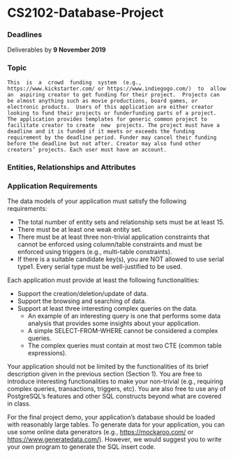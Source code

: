 # CS2102-Database-Project

### Deadlines
Deliverables by **9 November 2019**

### Topic
`This  is  a  crowd  funding  system  (e.g., https://www.kickstarter.com/
or https://www.indiegogo.com/)  to  allow  an  aspiring creator to get
funding for their project.  Projects can be almost anything such as movie
productions, board games, or electronic products.  Users of this application
are either creator looking to fund their projects or funderfunding parts of
a project.  The application provides templates for generic common project to
facilitate creator to create  new  projects. The project must have a
deadline and it is funded if it meets or exceeds the funding
requirement by the deadline period. Funder may cancel their funding
before the deadline but not after. Creator may also fund other creators’
projects. Each user must have an account.`


### Entities, Relationships and Attributes

### Application Requirements

The data models of your application must satisfy the following requirements:

* The total number of entity sets and relationship sets must be at least 15.
* There must be at least one weak entity set.
* There must be at least three non-trivial application constraints that cannot
  be enforced using column/table constraints and must be enforced using
  triggers (e.g., multi-table constraints).
* If there is a suitable candidate key(s), you are NOT allowed to use serial
  type1. Every serial type must be well-justified to be used.

Each application must provide at least the following functionalities:

* Support the creation/deletion/update of data.
* Support the browsing and searching of data.
* Support at least three interesting complex queries on the data.
    * An example of an interesting query is one that performs some data
      analysis that provides some insights about your application.
    * A simple SELECT-FROM-WHERE cannot be considered a complex queries.
    * The complex queries must contain at most two CTE (common table expressions).
    
Your application should not be limited by the functionalities of its brief
description given in the previous section (Section 1). You are free to
introduce interesting functionalities to make your non-trivial (e.g.,
requiring complex queries, transactions, triggers, etc). You are also free to
use any of PostgreSQL’s features and other SQL constructs beyond what are
covered in class.

For the final project demo, your application’s database should be loaded with
reasonably large tables. To generate data for your application, you can use
some online data generators (e.g., https://mockaroo.com/ or
https://www.generatedata.com/). However, we would suggest you to write your
own program to generate the SQL insert code.
